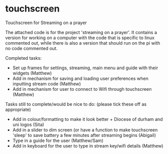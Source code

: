 # touchscreen
Touchscreen for Streaming on a prayer

The attached code is for the project 'streaming on a prayer'. It contains a version for working on a computer with the code that is specific to linux commented out, while there is also a version that should run on the pi with no code commented out. 

Completed tasks:
 - Set up frames for settings, streaming, main menu and guide with their widgets (Matthew)
 - Add in mechanism for saving and loading user preferences when inputting stream code (Matthew)
 - Add in mechanism for user to connect to Wifi through touchscreen (Matthew)

Tasks still to complete/would be nice to do: (please tick these off as appropriate)
 - Add in colour/formatting to make it look better + Diocese of durham and uni logos (Sita) 
 - Add in a slider to dim screen (or have a function to make touchscreen 'sleep' to save battery a few minutes after streaming begins (Abigail)
 - Type in a guide for the user (Matthew/Sam)
 - Add in keyboard for the user to type in stream key/wifi details (Matthew)
